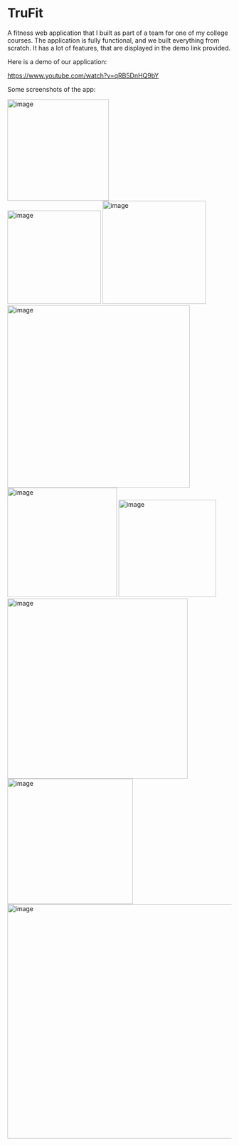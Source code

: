 # TruFit

A fitness web application that I built as part of a team for one of my college courses. The application is fully functional, and we built everything from scratch. It has a lot of features, that are displayed in the demo link provided.

Here is a demo of our application:

https://www.youtube.com/watch?v=qRB5DnHQ9bY

Some screenshots of the app:

<img width="228" alt="image" src="https://github.com/gleni1/Fitness-Application/assets/78774329/db24c4f0-0fe5-4a17-80b4-974d6d6209c6">
<br/>
<img width="210" alt="image" src="https://github.com/gleni1/Fitness-Application/assets/78774329/1d15549d-165c-4c34-9aaf-13b52ae45c00">

<img width="232" alt="image" src="https://github.com/gleni1/Fitness-Application/assets/78774329/f77f1adb-5fab-42e9-9fff-f338ea81834b">

<img width="410" alt="image" src="https://github.com/gleni1/Fitness-Application/assets/78774329/52773486-c5fb-4d28-9667-00fd8416b218">

<img width="246" alt="image" src="https://github.com/gleni1/Fitness-Application/assets/78774329/65ba55dc-ca37-426c-a85c-97475c0e4230">

<img width="219" alt="image" src="https://github.com/gleni1/Fitness-Application/assets/78774329/7a1a9023-4dcf-401d-9041-7a9fda411308">

<img width="405" alt="image" src="https://github.com/gleni1/Fitness-Application/assets/78774329/af25b00f-855e-4f8d-9197-595701827a32">

<img width="282" alt="image" src="https://github.com/gleni1/Fitness-Application/assets/78774329/c19ca25d-2abf-40d6-97d3-9cbdd6b5ff38">

<img width="527" alt="image" src="https://github.com/gleni1/Fitness-Application/assets/78774329/c01969bb-c67e-45a1-9217-406f3f65ff8c">












